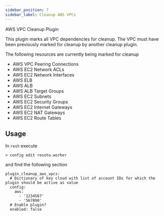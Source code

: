 ```yaml
---
sidebar_position: 7
sidebar_label: Cleanup AWS VPCs
---
```


AWS VPC Cleanup Plugin

This plugin marks all VPC dependencies for cleanup. The VPC must have been previously marked for cleanup by another cleanup plugin.

The following resources are currently being marked for cleanup

- AWS VPC Peering Connections
- AWS EC2 Network ACLs
- AWS EC2 Network Interfaces
- AWS ELB
- AWS ALB
- AWS ALB Target Groups
- AWS EC2 Subnets
- AWS EC2 Security Groups
- AWS EC2 Internet Gateways
- AWS EC2 NAT Gateways
- AWS EC2 Route Tables

## Usage

In `resh` execute

```
> config edit resoto.worker
```

and find the following section

```
plugin_cleanup_aws_vpcs:
  # Dictionary of key cloud with list of account IDs for which the plugin should be active as value
  config:
    aws:
      - '1234567'
      - '567890'
  # Enable plugin?
  enabled: false
```

